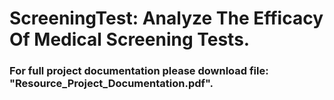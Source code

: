 # ScreeningTest: Analyze The Efficacy Of Medical Screening Tests.

### For full project documentation please download file:  "Resource_Project_Documentation.pdf".  


